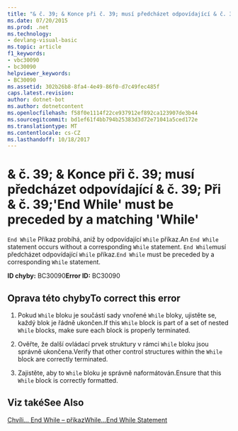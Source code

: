 ```yaml
---
title: "& č. 39; & Konce při č. 39; musí předcházet odpovídající & č. 39; Při & č. 39;"
ms.date: 07/20/2015
ms.prod: .net
ms.technology:
- devlang-visual-basic
ms.topic: article
f1_keywords:
- vbc30090
- bc30090
helpviewer_keywords:
- BC30090
ms.assetid: 302b26b8-8fa4-4e49-86f0-d7c49fec485f
caps.latest.revision: 
author: dotnet-bot
ms.author: dotnetcontent
ms.openlocfilehash: f58f0e1114f22ce937912ef892ca123907de3b44
ms.sourcegitcommit: bd1ef61f4bb794b25383d3d72e71041a5ced172e
ms.translationtype: MT
ms.contentlocale: cs-CZ
ms.lasthandoff: 10/18/2017
---
```

# <a name="39end-while39-must-be-preceded-by-a-matching-39while39"></a><span data-ttu-id="78a32-102">& č. 39; & Konce při č. 39; musí předcházet odpovídající & č. 39; Při & č. 39;</span><span class="sxs-lookup"><span data-stu-id="78a32-102">&#39;End While&#39; must be preceded by a matching &#39;While&#39;</span></span>
<span data-ttu-id="78a32-103">`End While` Příkaz probíhá, aniž by odpovídající `While` příkaz.</span><span class="sxs-lookup"><span data-stu-id="78a32-103">An `End While` statement occurs without a corresponding `While` statement.</span></span> <span data-ttu-id="78a32-104">`End While`musí předcházet odpovídající `While` příkaz.</span><span class="sxs-lookup"><span data-stu-id="78a32-104">`End While` must be preceded by a corresponding `While` statement.</span></span>  
  
 <span data-ttu-id="78a32-105">**ID chyby:** BC30090</span><span class="sxs-lookup"><span data-stu-id="78a32-105">**Error ID:** BC30090</span></span>  
  
## <a name="to-correct-this-error"></a><span data-ttu-id="78a32-106">Oprava této chyby</span><span class="sxs-lookup"><span data-stu-id="78a32-106">To correct this error</span></span>  
  
1.  <span data-ttu-id="78a32-107">Pokud `While` bloku je součástí sady vnořené `While` bloky, ujistěte se, každý blok je řádně ukončen.</span><span class="sxs-lookup"><span data-stu-id="78a32-107">If this `While` block is part of a set of nested `While` blocks, make sure each block is properly terminated.</span></span>  
  
2.  <span data-ttu-id="78a32-108">Ověřte, že další ovládací prvek struktury v rámci `While` bloku jsou správně ukončena.</span><span class="sxs-lookup"><span data-stu-id="78a32-108">Verify that other control structures within the `While` block are correctly terminated.</span></span>  
  
3.  <span data-ttu-id="78a32-109">Zajistěte, aby to `While` bloku je správně naformátován.</span><span class="sxs-lookup"><span data-stu-id="78a32-109">Ensure that this `While` block is correctly formatted.</span></span>  
  
## <a name="see-also"></a><span data-ttu-id="78a32-110">Viz také</span><span class="sxs-lookup"><span data-stu-id="78a32-110">See Also</span></span>  
 [<span data-ttu-id="78a32-111">Chvíli... End While – příkaz</span><span class="sxs-lookup"><span data-stu-id="78a32-111">While...End While Statement</span></span>](../../visual-basic/language-reference/statements/while-end-while-statement.md)
